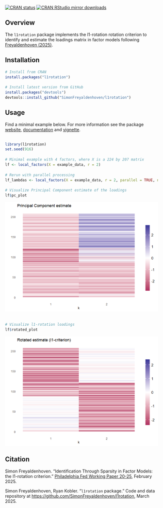 
<!-- badges: start -->

[![CRAN
status](https://www.r-pkg.org/badges/version/l1rotation)](https://CRAN.R-project.org/package=l1rotation)
[![CRAN RStudio mirror
downloads](https://cranlogs.r-pkg.org/badges/grand-total/l1rotation)](https://r-pkg.org/pkg/l1rotation)
<!-- badges: end -->

## Overview

The `l1rotation` package implements the l1-rotation rotation criterion
to identify and estimate the loadings matrix in factor models following
[Freyaldenhoven (2025)](https://doi.org/10.21799/frbp.wp.2020.25).

## Installation

``` r
# Install from CRAN
install.packages("l1rotation")

# Install latest version from GitHub
install.packages("devtools")
devtools::install_github("SimonFreyaldenhoven/l1rotation")
```

## Usage

Find a minimal example below. For more information see the package
[website](https://kobleary.github.io/l1rotation/),
[documentation](https://cran.r-project.org/package=l1rotation/l1rotation.pdf)
and
[vignette](https://cran.r-project.org/package=l1rotation/vignettes/documentation.html).

``` r

library(l1rotation)
set.seed(916) 

# Minimal example with 4 factors, where X is a 224 by 207 matrix
lf <- local_factors(X = example_data, r = 2)

# Rerun with parallel processing
lf_lambdas <- local_factors(X = example_data, r = 2, parallel = TRUE, n_cores = 10)

# Visualize Principal Component estimate of the loadings
lf$pc_plot
```

![](man/figures/README-example-1.png)<!-- -->

``` r

# Visualize l1-rotation loadings
lf$rotated_plot
```

![](man/figures/README-example-2.png)<!-- -->

## Citation

Simon Freyaldenhoven. “Identification Through Sparsity in Factor Models:
the l1-rotation criterion.” [Philadelphia Fed Working Paper
20-25](https://doi.org/10.21799/frbp.wp.2020.25), February 2025.

Simon Freyaldenhoven, Ryan Kobler. “`l1rotation` package.” Code and data
repository at <https://github.com/SimonFreyaldenhoven/l1rotation>, March
2025.
